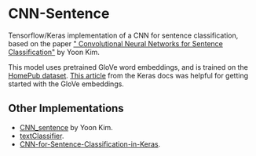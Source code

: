# CNN-Sentence

Tensorflow/Keras implementation of a CNN for sentence classification, based on the paper ["
Convolutional Neural Networks for Sentence Classification"](https://arxiv.org/abs/1408.5882) by Yoon
Kim.

This model uses pretrained GloVe word embeddings, and is trained on the [HomePub
dataset](https://people.eng.unimelb.edu.au/zr/data/homepub.html). [This article](https://keras.io/examples/nlp/pretrained_word_embeddings/) from the Keras docs
was helpful for getting started with the GloVe embeddings.

## Other Implementations

- [CNN_sentence](https://github.com/yoonkim/CNN_sentence) by Yoon Kim.
- [textClassifier](textClassifier).
- [CNN-for-Sentence-Classification-in-Keras](https://github.com/alexander-rakhlin/CNN-for-Sentence-Classification-in-Keras).
